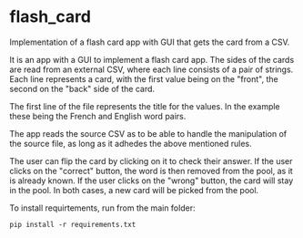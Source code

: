 # flash_card
Implementation of a flash card app with GUI that gets the card from a CSV.

It is an app with a GUI to implement a flash card app. The sides of the cards
are read from an external CSV, where each line consists of a pair of strings.
Each line represents a card, with the first value being on the "front", the
second on the "back" side of the card.

The first line of the file represents the title for the values. In the example
these being the French and English word pairs.

The app reads the source CSV as to be able to handle the manipulation of the
source file, as long as it adhedes the above mentioned rules.

The user can flip the card by clicking on it to check their answer.
If the user clicks on the "correct" button, the word is then removed from the
pool, as it is already known. If the user clicks on the "wrong" button, the
card will stay in the pool. In both cases, a new card will be picked from the
pool.

To install requirtements, run from the main folder:


```
pip install -r requirements.txt 
```
